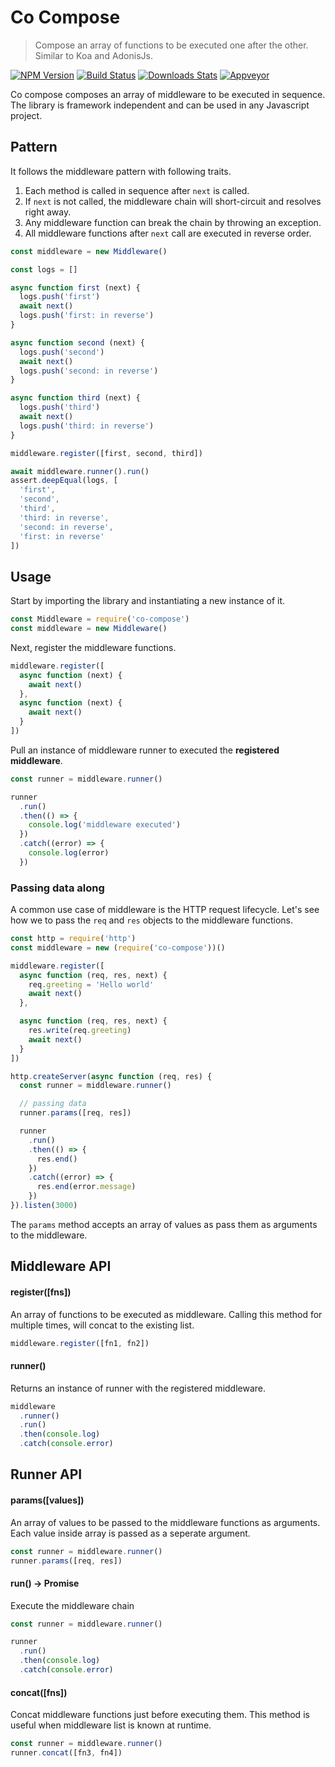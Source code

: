# Co Compose

> Compose an array of functions to be executed one after the other. Similar to Koa and AdonisJs.

[![NPM Version][npm-image]][npm-url]
[![Build Status][travis-image]][travis-url]
[![Downloads Stats][npm-downloads]][npm-url]
[![Appveyor][appveyor-image]][appveyor-url]

Co compose composes an array of middleware to be executed in sequence. The library is framework independent and can be used in any Javascript project.

## Pattern

It follows the middleware pattern with following traits.

1. Each method is called in sequence after `next` is called.
2. If `next` is not called, the middleware chain will short-circuit and resolves right away.
3. Any middleware function can break the chain by throwing an exception.
4. All middleware functions after `next` call are executed in reverse order.

```js
const middleware = new Middleware()

const logs = []

async function first (next) {
  logs.push('first')
  await next()
  logs.push('first: in reverse')
}

async function second (next) {
  logs.push('second')
  await next()
  logs.push('second: in reverse')
}

async function third (next) {
  logs.push('third')
  await next()
  logs.push('third: in reverse')
}

middleware.register([first, second, third])

await middleware.runner().run()
assert.deepEqual(logs, [
  'first',
  'second',
  'third',
  'third: in reverse',
  'second: in reverse',
  'first: in reverse'
])
```


## Usage

Start by importing the library and instantiating a new instance of it.

```js
const Middleware = require('co-compose')
const middleware = new Middleware()
```

Next, register the middleware functions.

```js
middleware.register([
  async function (next) {
    await next()
  },
  async function (next) {
    await next()
  }
])
```

Pull an instance of middleware runner to executed the **registered middleware**.

```js
const runner = middleware.runner()

runner
  .run()
  .then(() => {
    console.log('middleware executed')
  })
  .catch((error) => {
    console.log(error)
  })
```

### Passing data along
A common use case of middleware is the HTTP request lifecycle. Let's see how we to pass the `req` and `res` objects to the middleware functions.

```js
const http = require('http')
const middleware = new (require('co-compose'))()

middleware.register([
  async function (req, res, next) {
    req.greeting = 'Hello world'
    await next()
  },

  async function (req, res, next) {
    res.write(req.greeting)
    await next()
  }
])

http.createServer(async function (req, res) {
  const runner = middleware.runner()

  // passing data
  runner.params([req, res])

  runner
    .run()
    .then(() => {
      res.end()
    })
    .catch((error) => {
      res.end(error.message)
    })
}).listen(3000)
```

The `params` method accepts an array of values as pass them as arguments to the middleware.

## Middleware API

#### register([fns])
An array of functions to be executed as middleware. Calling this method for multiple times, will concat to the existing list.

```js
middleware.register([fn1, fn2])
```

#### runner()
Returns an instance of runner with the registered middleware.

```js
middleware
  .runner()
  .run()
  .then(console.log)
  .catch(console.error)
```

## Runner API

#### params([values])
An array of values to be passed to the middleware functions as arguments. Each value inside array is passed as a seperate argument.

```js
const runner = middleware.runner()
runner.params([req, res])
```

#### run() -> Promise
Execute the middleware chain

```js
const runner = middleware.runner()

runner
  .run()
  .then(console.log)
  .catch(console.error)
```

#### concat([fns])
Concat middleware functions just before executing them. This method is useful when middleware list is known at runtime.

```js
const runner = middleware.runner()
runner.concat([fn3, fn4])
```

[appveyor-image]: https://img.shields.io/appveyor/ci/thetutlage/co-compose/develop.svg?style=flat-square
[appveyor-url]: https://ci.appveyor.com/project/thetutlage/co-compose

[npm-image]: https://img.shields.io/npm/v/co-compose.svg?style=flat-square
[npm-url]: https://npmjs.org/package/co-compose
[npm-downloads]: https://img.shields.io/npm/dm/co-compose.svg?style=flat-square

[travis-image]: https://img.shields.io/travis/poppinss/co-compose/master.svg?style=flat-square
[travis-url]: https://travis-ci.org/poppinss/co-compose

